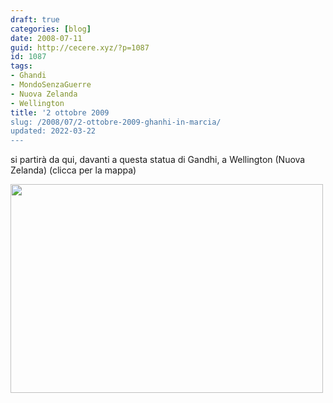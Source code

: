 ```yaml
---
draft: true
categories: [blog]
date: 2008-07-11
guid: http://cecere.xyz/?p=1087
id: 1087
tags:
- Ghandi
- MondoSenzaGuerre
- Nuova Zelanda
- Wellington
title: '2 ottobre 2009
slug: /2008/07/2-ottobre-2009-ghanhi-in-marcia/
updated: 2022-03-22
---
```


si partirà da qui, davanti a questa statua di Gandhi, a Wellington (Nuova Zelanda) (clicca per la mappa)

<a href="http://www.panoramio.com/photo/7473671" target="_blank"><img class="aligncenter size-full wp-image-1089" title="ghandi-wellington" src="http://cecere.xyz/wp-content/uploads/sites/3/2008/07/ghandi-wellington.jpg" alt="" width="500" height="334" srcset="http://cecere.xyz/wp-content/uploads/sites/3/2008/07/ghandi-wellington.jpg 506w, http://cecere.xyz/wp-content/uploads/sites/3/2008/07/ghandi-wellington-300x201.jpg 300w" sizes="(max-width: 500px) 100vw, 500px" /></a>